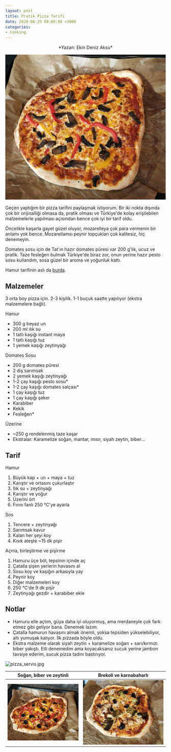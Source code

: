 ```yaml
---
layout: post
title: Pratik Pizza Tarifi
date: 2020-06-25 08:00:00 +3000
categories:
- Cooking
---
```


<p style="text-align: center;">
*Yazan: Ekin Deniz Aksu*
</p>

![pizza_1.jpg](https://raw.githubusercontent.com/ekinda/ekinda.github.io/master/photos/pizza_1.jpg)

Geçen yaptığım bir pizza tarifini paylaşmak istiyorum. Bir iki nokta dışında çok bir orijinalliği olmasa da, pratik olması ve Türkiye'de kolay erişilebilen malzemelerle yapılması açısından bence çok iyi bir tarif oldu.

Öncelikle kaşarla gayet güzel oluyor, mozarelleya çok para vermenin bir anlamı yok bence. Mozarellamsı peynir topçukları çok kalitesiz, hiç denemeyin.

Domates sosu için de Tat'ın hazır domates püresi var 200 g'lık, ucuz ve pratik. Taze fesleğen bulmak Türkiye'de biraz zor, onun yerine hazır pesto sosu kullandım, sosa güzel bir aroma ve yoğunluk kattı.

Hamur tarifinin aslı da [burda](https://www.bbcgoodfood.com/recipes/pizza-margherita-4-easy-steps).

## Malzemeler

3 orta boy pizza için. 2-3 kişilik. 1-1 buçuk saatte yapılıyor (ekstra malzemelere bağlı).

Hamur

- 300 g beyaz un
- 200 ml ılık su
- 1 tatlı kaşığı instant maya
- 1 tatlı kaşığı tuz
- 1 yemek kaşığı zeytinyağı

Domates Sosu

- 200 g domates püresi
- 2 diş sarımsak
- 2 yemek kaşığı zeytinyağı
- 1-2 çay kaşığı pesto sosu*
- 1-2 çay kaşığı domates salçası*
- 1 çay kaşığı tuz
- 1 çay kaşığı şeker
- Karabiber
- Kekik
- Fesleğen*

Üzerine

- ~250 g rendelenmiş taze kaşar
- Ekstralar: Karamelize soğan, mantar, mısır, siyah zeytin, biber...


## Tarif

Hamur

1. Büyük kap + un + maya + tuz
2. Karıştır ve ortasını çukurlaştır
3. Ilık su + zeytinyağı
4. Karıştır ve yoğur
5. Üzerini ört
6. Fırını fanlı 250 °C'ye ayarla

Sos

1. Tencere + zeytinyağı
2. Sarımsak kavur
3. Kalan her şeyi koy
4. Kısık ateşte ~15 dk pişir

Açma, birleştirme ve pişirme

1. Hamuru üçe böl, tepsinin içinde aç
2. Çatalla şişen yerlerin havasını al
3. Sosu koy ve kaşığın arkasıyla yay
4. Peynir koy
5. Diğer malzemeleri koy
6. 250 °C'de 9 dk pişir
7. Zeytinyağı gezdir + karabiber ekle

## Notlar

- Hamuru elle açtım, güya daha iyi oluyormuş, ama merdaneyle çok fark etmez gibi geliyor bana. Denemek lazım.
- Çatalla hamurun havasını almak önemli, yoksa tepsiden yükselebiliyor, altı yumuşak kalıyor. İlk pizzada böyle oldu.
- Ekstra malzeme olarak siyah zeytin + karamelize soğan + sarı/kırmızı biber yakıştı. Etli denemedim ama koyacaksanız sucuk yerine jambon tavsiye ederim, sucuk pizza tadını bastırıyor.

![pizza_servis.jpg](https://raw.githubusercontent.com/ekinda/ekinda.github.io/master/photos/pizza_servis.jpg)

| Soğan, biber ve zeytinli | Brokoli ve karnabaharlı |
|:--:|:--:|
|![pizza_4.jpg](https://raw.githubusercontent.com/ekinda/ekinda.github.io/master/photos/pizza_4.jpg) | ![pizza_3.jpg](https://raw.githubusercontent.com/ekinda/ekinda.github.io/master/photos/pizza_3.jpg) |
